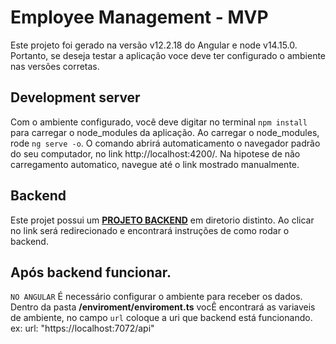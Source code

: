 # Employee Management - MVP 

Este projeto foi gerado na versão v12.2.18 do Angular e node v14.15.0. Portanto, se deseja testar a aplicação
voce deve ter configurado o ambiente nas versões corretas.


## Development server

Com o ambiente configurado, você deve digitar no terminal `npm install` para carregar o node_modules da aplicação.
Ao carregar o node_modules, rode `ng serve -o`. O comando abrirá automaticamento o navegador padrão do seu computador, 
no link http://localhost:4200/. Na hipotese de não carregamento automatico, navegue até o link mostrado manualmente.

## Backend

Este projet possui um __[PROJETO BACKEND](https://github.com/andd3rson/cap_challenge-backend)__ em diretorio distinto. 
Ao clicar no link será redirecionado e encontrará instruções de como rodar o backend.

## Após backend funcionar.

`NO ANGULAR`  É necessário configurar o ambiente para receber os dados. Dentro da pasta __/enviroment/enviroment.ts__ vocÊ
encontrará as variaveis de ambiente, no campo `url` coloque a uri que backend está funcionando. ex:  url: "https://localhost:7072/api"







